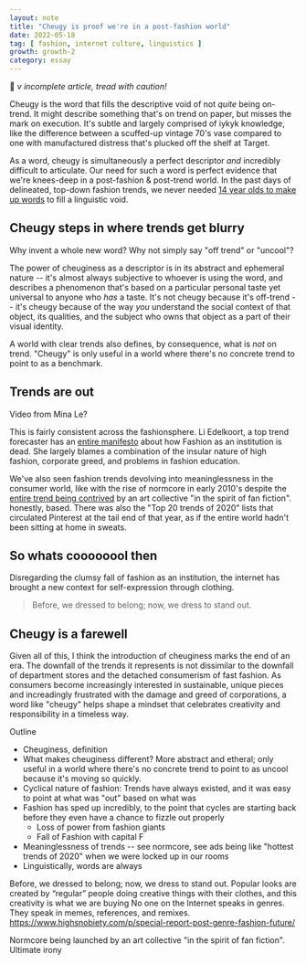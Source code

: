 ```yaml
---
layout: note
title: "Cheugy is proof we're in a post-fashion world"
date: 2022-05-18
tag: [ fashion, internet culture, linguistics ]
growth: growth-2
category: essay
---
```


🚧 *v incomplete article, tread with caution!*

Cheugy is the word that fills the descriptive void of not *quite* being on-trend. It might describe something that's on trend on paper, but misses the mark on execution. It's subtle and largely comprised of <span class="newthought">iykyk</span> knowledge, like the difference between a scuffed-up vintage 70's vase compared to one with manufactured distress that's plucked off the shelf at Target. 

As a word, cheugy is simultaneously a perfect descriptor *and* incredibly difficult to articulate. Our need for such a word is perfect evidence that we're knees-deep in a post-fashion & post-trend world. In the past days of delineated, top-down fashion trends, we never needed [14 year olds to make up words](https://www.nytimes.com/2021/04/29/style/cheugy.html) to fill a linguistic void. 

## Cheugy steps in where trends get blurry

Why invent a whole new word? Why not simply say "off trend" or "uncool"? 

The power of cheuginess as a descriptor is in its abstract and ephemeral nature -- it's almost always subjective to whoever is using the word, and describes a phenomenon that's based on a particular personal taste yet universal to anyone who *has* a taste. It's not cheugy because it's off-trend -- it's cheugy because of the way *you* understand the social context of that object, its qualities, and the subject who owns that object as a part of their visual identity. 

A world with clear trends also defines, by consequence, what is *not* on trend. "Cheugy" is only useful in a world where there's no concrete trend to point to as a benchmark. 

## Trends are out

Video from Mina Le?

This is fairly consistent across the fashionsphere. Li Edelkoort, a top trend forecaster has an [entire manifesto](https://www.youtube.com/watch?v=LV3djdXfimI) about how Fashion as an institution is dead. She largely blames a combination of the insular nature of high fashion, corporate greed, and problems in fashion education. 

We've also seen fashion trends devolving into meaninglessness in the consumer world, like with the rise of normcore in early 2010's despite the [entire trend being contrived](https://www.highsnobiety.com/p/trend-forecasting-how-to/) by an art collective "in the spirit of fan fiction". honestly, based. There was also the "Top 20 trends of 2020" lists that circulated Pinterest at the tail end of that year, as if the entire world hadn't been sitting at home in sweats. 

## So whats coooooool then

Disregarding the clumsy fall of fashion as an institution, the internet has brought a new context for self-expression through clothing. 

<blockquote>
    Before, we dressed to belong; now, we dress to stand out.
</blockquote>

## Cheugy is a farewell

Given all of this, I think the introduction of cheuginess marks the end of an era. The downfall of the trends it represents is not dissimilar to the downfall of department stores and the detached consumerism of fast fashion. As consumers become increasingly interested in sustainable, unique pieces and increadingly frustrated with the damage and greed of corporations, a word like "cheugy" helps shape a mindset that celebrates creativity and responsibility in a timeless way. 

Outline

- Cheuginess, definition
- What makes cheuginess different? More abstract and etheral; only useful in a world where there's no concrete trend to point to as uncool because it's moving so quickly.
- Cyclical nature of fashion: Trends have always existed, and it was easy to point at what was "out" based on what was 
- Fashion has sped up incredibly, to the point that cycles are starting back before they even have a chance to fizzle out properly
    - Loss of power from fashion giants
    - Fall of Fashion with capital F
- Meaninglessness of trends -- see normcore, see ads being like "hottest trends of 2020" when we were locked up in our rooms
- Linguistically, words are always 

Before, we dressed to belong; now, we dress to stand out.
Popular looks are created by “regular” people doing creative things with their clothes, and this creativity is what we are buying
No one on the Internet speaks in genres. They speak in memes, references, and remixes. 
https://www.highsnobiety.com/p/special-report-post-genre-fashion-future/


Normcore being launched by an art collective "in the spirit of fan fiction". Ultimate irony





